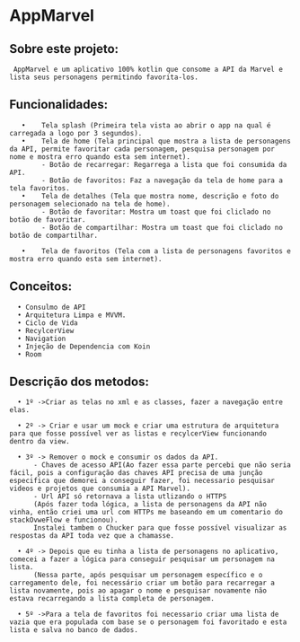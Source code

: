 # AppMarvel

  ## Sobre este projeto:
     AppMarvel e um aplicativo 100% kotlin que consome a API da Marvel e lista seus personagens permitindo favorita-los. 
  ## Funcionalidades:
       •	Tela splash (Primeira tela vista ao abrir o app na qual é carregada a logo por 3 segundos).
       •	Tela de home (Tela principal que mostra a lista de personagens da API, permite favoritar cada personagem, pesquisa personagem por nome e mostra erro quando esta sem internet).
            - Botão de recarregar: Regarrega a lista que foi consumida da API.
            - Botão de favoritos: Faz a navegação da tela de home para a tela favoritos.
       •	Tela de detalhes (Tela que mostra nome, descrição e foto do personagem selecionado na tela de home).
            - Botão de favoritar: Mostra um toast que foi cliclado no botão de favoritar.
            - Botão de compartilhar: Mostra um toast que foi cliclado no botão de compartilhar.

       •	Tela de favoritos (Tela com a lista de personagens favoritos e mostra erro quando esta sem internet).

   ## Conceitos:
      •	Consulmo de API
      •	Arquitetura Limpa e MVVM.
      •	Ciclo de Vida
      •	RecylcerView
      •	Navigation
      •	Injeção de Dependencia com Koin
      •	Room

  ## Descrição dos metodos:
  
      •	1º ->Criar as telas no xml e as classes, fazer a navegação entre elas.

      •	2º -> Criar e usar um mock e criar uma estrutura de arquitetura para que fosse possível ver as listas e recylcerView funcionando dentro da view.
      
      •	3º -> Remover o mock e consumir os dados da API.
          - Chaves de acesso API(Ao fazer essa parte percebi que não seria fácil, pois a configuração das chaves API precisa de uma junção especifica que demorei a conseguir fazer, foi necessario pesquisar videos e projetos que consumia a API Marvel).
          - Url API só retornava a lista utlizando o HTTPS
          (Após fazer toda lógica, a lista de personagens da API não vinha, então criei uma url com HTTPs me baseando em um comentario do stackOvweFlow e funcionou).
          Instalei tambem o Chucker para que fosse possível visualizar as respostas da API toda vez que a chamasse.
          
      •	4º -> Depois que eu tinha a lista de personagens no aplicativo, comecei a fazer a lógica para conseguir pesquisar um personagem na lista.
          (Nessa parte, após pesquisar um personagem específico e o carregamento dele, foi necessário criar um botão para recarregar a lista novamente, pois ao apagar o nome e pesquisar novamente não estava recarregando a lista completa de personagem.
          
      •	5º ->Para a tela de favoritos foi necessario criar uma lista de vazia que era populada com base se o personagem foi favoritado e esta lista e salva no banco de dados.
